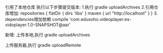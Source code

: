 引用了本地仓库
执行以下步骤提交版本:
1.执行 gradle uploadArchives
2.引用仓库增加:
repositories {
    flatDir {
        dirs 'libs'
    }
    maven { url "http://localhost" }
}
3.
dependencies增加依赖
compile 'com.edusoho.videoplayer:es-vidoplayer:1.0-SNAPSHOT@aar'


新增:
上传本地,执行
gradle uploadArchives


上传服务器,执行
gradle uploadRemote